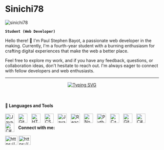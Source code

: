 # Sinichi78

<p align="left"> <img src="https://komarev.com/ghpvc/?username=sinichi78&label=Profile%20views&color=0e75b6&style=flat" alt="sinichi78" /> </p>

**`Student (Web Developer)`**


Hello there! 👋 I'm Paul Stephen Bayot, a passionate web developer in the making. Currently, I'm a fourth-year student with a burning enthusiasm for crafting digital experiences that make the web a better place. 

Feel free to explore my work, and if you have any feedback, questions, or collaboration ideas, don't hesitate to reach out. I'm always eager to connect with fellow developers and web enthusiasts.

<hr />



<p align="center">
  <!-- Typing SVG by DenverCoder1 - https://github.com/DenverCoder1/readme-typing-svg -->
  <a href="https://git.io/typing-svg"><img src="https://readme-typing-svg.demolab.com?font=Fira+Code&size=30&pause=1000&center=true&vCenter=true&width=435&lines=Web+Developer;4th+year+student" alt="Typing SVG" /></a>
</p>
</br>

<h4>🧰 Languages and Tools</h4>

<img align="left" alt="Java" width="30px" style="padding-right:10px;" src="https://cdn.jsdelivr.net/gh/devicons/devicon/icons/java/java-original.svg"/>
<img align="left" alt="Git" width="30px" style="padding-right:10px;" src="https://cdn.jsdelivr.net/gh/devicons/devicon/icons/git/git-original.svg" />
<img align="left" alt="HTML" width="30px" style="padding-right:10px;" src="https://cdn.jsdelivr.net/gh/devicons/devicon/icons/html5/html5-plain.svg" />
<img align="left" alt="CSS" width="30px" style="padding-right:10px;" src="https://cdn.jsdelivr.net/gh/devicons/devicon/icons/css3/css3-plain.svg" />
<img align="left" alt="JavaScript" width="30px" style="padding-right:10px;" src="https://cdn.jsdelivr.net/gh/devicons/devicon/icons/javascript/javascript-plain.svg" />
<img align="left" alt="React" width="30px" style="padding-right:10px;" src="https://cdn.jsdelivr.net/gh/devicons/devicon/icons/react/react-original.svg" />
<img align="left" alt="NodeJS" width="30px" style="padding-right:10px;" src="https://cdn.jsdelivr.net/gh/devicons/devicon/icons/nodejs/nodejs-original.svg" />
<img align="left" alt="Python" width="30px" style="padding-right:10px;" src="https://cdn.jsdelivr.net/gh/devicons/devicon/icons/python/python-plain.svg" />
<img align="left" alt="C++" width="30px" style="padding-right:10px;" src="https://cdn.jsdelivr.net/gh/devicons/devicon/icons/cplusplus/cplusplus-line.svg" />
<img align="left" alt="GitHub" width="30px" style="padding-right:10px;" src="https://cdn.jsdelivr.net/gh/devicons/devicon/icons/github/github-original.svg" />
<img align="left" alt="C#" width="30px" style="padding-right:10px;" 
src="https://cdn.jsdelivr.net/gh/devicons/devicon/icons/csharp/csharp-line.svg" />
<img align="left" alt="C#" width="30px" style="padding-right:10px;" 
src="https://cdn.jsdelivr.net/gh/devicons/devicon/icons/vscode/vscode-original.svg" />
          
          
          
<br />

<h4 align="left">Connect with me:</h4>
<p align="left">
<a href="https://linkedin.com/in/https://www.linkedin.com/in/paul-stephen-bayot-4a3327287/" target="blank"><img align="center" src="https://raw.githubusercontent.com/rahuldkjain/github-profile-readme-generator/master/src/images/icons/Social/linked-in-alt.svg" alt="https://www.linkedin.com/in/paul-stephen-bayot-4a3327287/" height="30" width="40" /></a>
<a href="https://fb.com/https://www.facebook.com/paul.bayot.92" target="blank"><img align="center" src="https://raw.githubusercontent.com/rahuldkjain/github-profile-readme-generator/master/src/images/icons/Social/facebook.svg" alt="https://www.facebook.com/paul.bayot.92" height="30" width="40" /></a>
</p>
<br />


